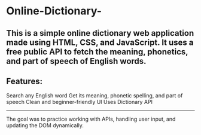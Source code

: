 # Online-Dictionary-

  This is a simple online dictionary web application made using HTML, CSS, and JavaScript. It uses a free public API to fetch the meaning, phonetics, and part of speech of English words.
---

## Features:
Search any English word
Get its meaning, phonetic spelling, and part of speech
Clean and beginner-friendly UI
Uses Dictionary API

---

The goal was to practice working with APIs, handling user input, and updating the DOM dynamically.
